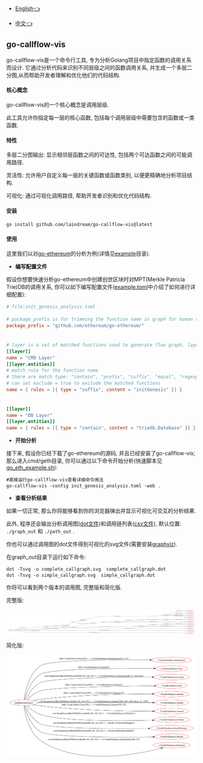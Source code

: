 - [English👈](README.md)

- [中文👈](README_zh.md)

## go-callflow-vis

go-callflow-vis是一个命令行工具, 专为分析Golang项目中指定函数的调用关系而设计. 它通过分析代码来识别不同层级之间的函数调用关系, 并生成一个多层二分图,从而帮助开发者理解和优化他们的代码结构.

#### 核心概念

go-callflow-vis的一个核心概念是调用层级.

此工具允许你指定每一层的核心函数, 包括每个调用层级中需要包含的函数或一类函数.

#### 特性

多层二分图输出: 显示相邻层函数之间的可达性, 包括两个可达函数之间的可能调用路径.

灵活性: 允许用户自定义每一层的关键函数或函数类别, 以便更精确地分析项目结构.

可视化: 通过可视化调用路径, 帮助开发者识别和优化代码结构.

#### 安装

```shell
go install github.com/laindream/go-callflow-vis@latest
```

#### 使用

这里我们以对[go-ethereum](https://github.com/ethereum/go-ethereum)的分析为例(详情见[example](example)目录).

- **编写配置文件**

假设你想要快速分析go-ethereum中创建创世区块时对MPT(Merkle Patricia Trie)DB的调用关系, 你可以如下编写配置文件([example.toml](example.toml)中介绍了如何进行详细配置):

```toml
# file:init_genesis_analysis.toml

# package_prefix is for trimming the function name in graph for human readability
package_prefix = "github.com/ethereum/go-ethereum/"


# layer is a set of matched functions used to generate flow graph. layers must be defined in order.
[[layer]]
name = "CMD Layer"
[[layer.entities]]
# match rule for the function name
# there are match type: "contain", "prefix", "suffix", "equal", "regexp", default to use "equal" if not set type
# can set exclude = true to exclude the matched functions
name = { rules = [{ type = "suffix", content = "initGenesis" }] }


[[layer]]
name = "DB Layer"
[[layer.entities]]
name = { rules = [{ type = "contain", content = "triedb.Database" }] }
```

- **开始分析**

接下来, 假设你已经下载了go-ethereum的源码, 并且已经安装了go-callflow-vis; 那么进入cmd/geth目录, 你可以通过以下命令开始分析(快速脚本见[go_eth_example.sh](example/go_eth_example.sh)):

```shell
#直接运行go-callflow-vis查看详细命令用法
go-callflow-vis -config init_genesis_analysis.toml -web .
```

- **查看分析结果**

如果一切正常, 那么你将能够看到你的浏览器弹出并显示可视化可交互的分析结果.

此外, 程序还会输出分析调用图([dot文件](example/graph_out))和调用链列表([csv文件](example/path_out)), 默认位置: `./graph_out` 和 `./path_out` .

你也可以通过调用图的dot文件得到可视化的svg文件(需要安装[graphviz](https://graphviz.org/)).

在graph_out目录下运行如下命令:

```shell
dot -Tsvg -o complete_callgraph.svg  complete_callgraph.dot
dot -Tsvg -o simple_callgraph.svg  simple_callgraph.dot
```

你将可以看到两个版本的调用图, 完整版和简化版.

完整版:

![complete_callgraph](example/graph_out/complete_callgraph.svg)

简化版:

![simple_callgraph](example/graph_out/simple_callgraph.svg)
